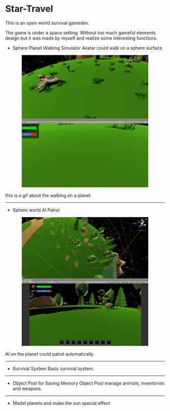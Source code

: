 ﻿ # Star-Travel

This is an open world survival gamedev. 

The game is under a space setting. Without too much gameful elements design but it was made by myself and realize some interesting functions.

- Sphere Planet Walking Simulator
 Avatar could walk on a sphere surface. 

<p align="center">
<img src = "/images/Walk2.gif" width = "400">

this is a gif about the walking on a planet
</p>

***

- Sphere world AI Patrol
<p align="center">
<img src = "/images/AI.gif" width = "400">

 AI on the planet could patrol automatically.
</p>

***
- Survival System
 Basic survival system.

***
- Object Pool for Saving Memory
 Object Pool manage animals, inventories and weapons.

***
- Model planets and make the sun special effect 